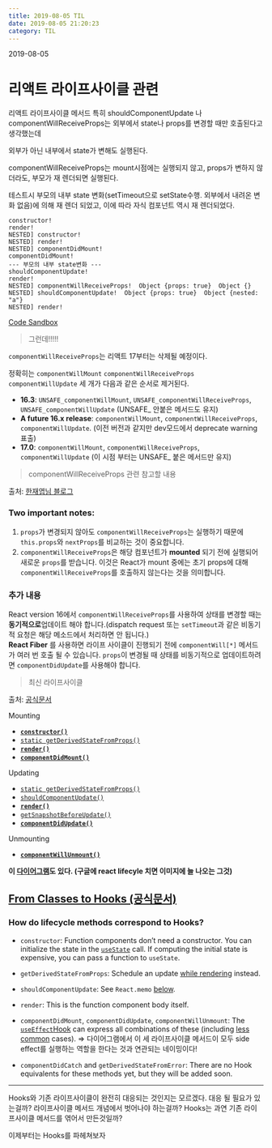 ```yaml
---
title: 2019-08-05 TIL
date: 2019-08-05 21:20:23
category: TIL
---
```


2019-08-05

# 리액트 라이프사이클 관련

리액트 라이프사이클 메서드 특히 shouldComponentUpdate	나 componentWillReceiveProps는 외부에서 state나 props를 변경할 때만 호출된다고 생각했는데

외부가 아닌 내부에서 state가 변해도 실행된다.

componentWillReceiveProps는 mount시점에는 실행되지 않고, props가 변하지 않더라도, 부모가 재 렌더되면 실행된다.

테스트시 부모의 내부 state 변화(setTimeout으로 setState수행. 외부에서 내려온 변화 없음)에 의해 재 렌더 되었고, 이에 따라 자식 컴포넌트 역시 재 렌더되었다.
```
constructor! 
render! 
NESTED] constructor! 
NESTED] render! 
NESTED] componentDidMount! 
componentDidMount! 
--- 부모의 내부 state변화 ---
shouldComponentUpdate! 
render! 
NESTED] componentWillReceiveProps!  Object {props: true}  Object {}
NESTED] shouldComponentUpdate!  Object {props: true}  Object {nested: "a"}
NESTED] render!
```
[Code Sandbox](https://codesandbox.io/embed/fancy-fire-p9ngo?fontsize=14)

> 그런데!!!!!

`componentWillReceiveProps`는 리액트 17부터는 삭제될 예정이다.

정확히는 `componentWillMount` `componentWillReceiveProps` `componentWillUpdate` 세 개가 다음과 같은 순서로 제거된다.

-   **16.3**: `UNSAFE_componentWillMount`, `UNSAFE_componentWillReceiveProps`, `UNSAFE_componentWillUpdate`
(UNSAFE_ 안붙은 메서드도 유지)
-   **A future 16.x release**: `componentWillMount`,  `componentWillReceiveProps`, `componentWillUpdate`.
(이전 버전과 같지만 dev모드에서 deprecate warning 표출)
-   **17.0**: `componentWillMount`,  `componentWillReceiveProps`,  `componentWillUpdate`
(이 시점 부터는 UNSAFE_ 붙은 메서드만 유지)


> componentWillReceiveProps 관련 참고할 내용

출처: [한재엽님 블로그]([https://jaeyeophan.github.io/2018/01/02/React-tips-for-beginners/](https://jaeyeophan.github.io/2018/01/02/React-tips-for-beginners/))

### Two important notes:

1.  `props`가 변경되지 않아도  `componentWillReceiveProps`는 실행하기 때문에  `this.props`와  `nextProps`를 비교하는 것이 중요합니다.
2.  `componentWillReceiveProps`은 해당 컴포넌트가  **mounted**  되기 전에 실행되어 새로운  `props`를 받습니다. 이것은 React가 mount 중에는 초기 props에 대해  `componentWillReceiveProps`를 호출하지 않는다는 것을 의미합니다.

### 추가 내용

React version 16에서  `componentWillReceiveProps`를 사용하여 상태를 변경할 때는  **동기적으로**업데이트 해야 합니다.(dispatch request 또는  `setTimeout`과 같은 비동기적 요청은 해당 메소드에서 처리하면 안 됩니다.)  
**React Fiber**  를 사용하면 라이프 사이클이 진행되기 전에  `componentWill[*]`  메서드가 여러 번 호출 될 수 있습니다.  `props`이 변경될 때 상태를 비동기적으로 업데이트하려면  `componentDidUpdate`를 사용해야 합니다.


> 최신 라이프사이클

출처: [공식문서]([https://reactjs.org/docs/react-component.html](https://reactjs.org/docs/react-component.html))

Mounting
-   [**`constructor()`**](https://reactjs.org/docs/react-component.html#constructor)
-   [`static getDerivedStateFromProps()`](https://reactjs.org/docs/react-component.html#static-getderivedstatefromprops)
-   [**`render()`**](https://reactjs.org/docs/react-component.html#render)
-   [**`componentDidMount()`**](https://reactjs.org/docs/react-component.html#componentdidmount)

Updating
-   [`static getDerivedStateFromProps()`](https://reactjs.org/docs/react-component.html#static-getderivedstatefromprops)
-   [`shouldComponentUpdate()`](https://reactjs.org/docs/react-component.html#shouldcomponentupdate)
-   [**`render()`**](https://reactjs.org/docs/react-component.html#render)
-   [`getSnapshotBeforeUpdate()`](https://reactjs.org/docs/react-component.html#getsnapshotbeforeupdate)
-   [**`componentDidUpdate()`**](https://reactjs.org/docs/react-component.html#componentdidupdate)

Unmounting
-   [**`componentWillUnmount()`**](https://reactjs.org/docs/react-component.html#componentwillunmount)

**이 [다이어그램]([http://projects.wojtekmaj.pl/react-lifecycle-methods-diagram/](http://projects.wojtekmaj.pl/react-lifecycle-methods-diagram/))도 있다. (구글에 react lifecyle 치면 이미지에 늘 나오는 그것)**



## [From Classes to Hooks (공식문서)]([https://reactjs.org/docs/hooks-faq.html#from-classes-to-hooks](https://reactjs.org/docs/hooks-faq.html#from-classes-to-hooks))

### How do lifecycle methods correspond to Hooks?

-   `constructor`: Function components don’t need a constructor. You can initialize the state in the  [`useState`](https://reactjs.org/docs/hooks-reference.html#usestate)  call. If computing the initial state is expensive, you can pass a function to  `useState`.
    
-   `getDerivedStateFromProps`: Schedule an update  [while rendering](https://reactjs.org/docs/hooks-faq.html#how-do-i-implement-getderivedstatefromprops)  instead.
    
-   `shouldComponentUpdate`: See  `React.memo`  [below](https://reactjs.org/docs/hooks-faq.html#how-do-i-implement-shouldcomponentupdate).
    
-   `render`: This is the function component body itself.
    
-   `componentDidMount`,  `componentDidUpdate`,  `componentWillUnmount`: The  [`useEffect`Hook](https://reactjs.org/docs/hooks-reference.html#useeffect)  can express all combinations of these (including  [less](https://reactjs.org/docs/hooks-faq.html#can-i-skip-an-effect-on-updates)  [common](https://reactjs.org/docs/hooks-faq.html#can-i-run-an-effect-only-on-updates)  cases). => 다이어그램에서 이 세 라이프사이클 메서드이 모두 side effect를 실행하는 역할을 한다는 것과 연관되는 네이밍이다!
    
-   `componentDidCatch`  and  `getDerivedStateFromError`: There are no Hook equivalents for these methods yet, but they will be added soon.


---
Hooks와 기존 라이프사이클이 완전히 대응되는 것인지는 모르겠다. 대응 될 필요가 있는걸까? 라이프사이클 메서드 개념에서 벗어나야 하는걸까? Hooks는 과연 기존 라이프사이클 메서드를 엮어서 만든것일까?

이제부터는 Hooks를 파헤쳐보자

